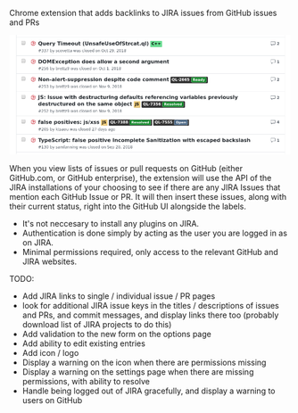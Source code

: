 Chrome extension that adds backlinks to JIRA issues from GitHub issues and PRs

![](doc/screenshot.png)

When you view lists of issues or pull requests on GitHub (either GitHub.com, or GitHub enterprise), the extension will use the API of the JIRA installations of your choosing to see if there are any JIRA Issues that mention each GitHub Issue or PR. It will then insert these issues, along with their current status, right into the GitHub UI alongside the labels.

* It's not neccesary to install any plugins on JIRA.
* Authentication is done simply by acting as the user you are logged in as on JIRA.
* Minimal permissions required, only access to the relevant GitHub and JIRA websites.

TODO:

* Add JIRA links to single / individual issue / PR pages
* look for additional JIRA issue keys in the titles / descriptions of issues and PRs, and commit messages, and display links there too (probably download list of JIRA projects to do this)
* Add validation to the new form on the options page
* Add ability to edit existing entries
* Add icon / logo
* Display a warning on the icon when there are permissions missing
* Display a warning on the settings page when there are missing permissions, with ability to resolve
* Handle being logged out of JIRA gracefully, and display a warning to users on GitHub
